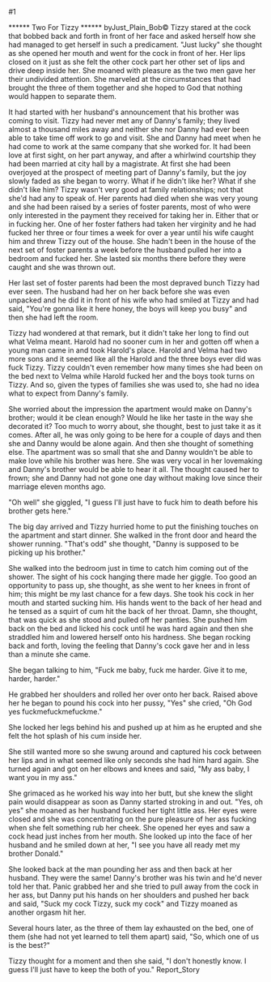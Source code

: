 #1 

 

 ****** Two For Tizzy ****** byJust_Plain_Bob© Tizzy stared at the cock that bobbed back and forth in front of her face and asked herself how she had managed to get herself in such a predicament. "Just lucky" she thought as she opened her mouth and went for the cock in front of her. Her lips closed on it just as she felt the other cock part her other set of lips and drive deep inside her. She moaned with pleasure as the two men gave her their undivided attention. She marveled at the circumstances that had brought the three of them together and she hoped to God that nothing would happen to separate them. 

 It had started with her husband's announcement that his brother was coming to visit. Tizzy had never met any of Danny's family; they lived almost a thousand miles away and neither she nor Danny had ever been able to take time off work to go and visit. She and Danny had meet when he had come to work at the same company that she worked for. It had been love at first sight, on her part anyway, and after a whirlwind courtship they had been married at city hall by a magistrate. At first she had been overjoyed at the prospect of meeting part of Danny's family, but the joy slowly faded as she began to worry. What if he didn't like her? What if she didn't like him? Tizzy wasn't very good at family relationships; not that she'd had any to speak of. Her parents had died when she was very young and she had been raised by a series of foster parents, most of who were only interested in the payment they received for taking her in. Either that or in fucking her. One of her foster fathers had taken her virginity and he had fucked her three or four times a week for over a year until his wife caught him and threw Tizzy out of the house. She hadn't been in the house of the next set of foster parents a week before the husband pulled her into a bedroom and fucked her. She lasted six months there before they were caught and she was thrown out. 

 Her last set of foster parents had been the most depraved bunch Tizzy had ever seen. The husband had her on her back before she was even unpacked and he did it in front of his wife who had smiled at Tizzy and had said, "You're gonna like it here honey, the boys will keep you busy" and then she had left the room. 

 Tizzy had wondered at that remark, but it didn't take her long to find out what Velma meant. Harold had no sooner cum in her and gotten off when a young man came in and took Harold's place. Harold and Velma had two more sons and it seemed like all the Harold and the three boys ever did was fuck Tizzy. Tizzy couldn't even remember how many times she had been on the bed next to Velma while Harold fucked her and the boys took turns on Tizzy. And so, given the types of families she was used to, she had no idea what to expect from Danny's family. 

 She worried about the impression the apartment would make on Danny's brother; would it be clean enough? Would he like her taste in the way she decorated it? Too much to worry about, she thought, best to just take it as it comes. After all, he was only going to be here for a couple of days and then she and Danny would be alone again. And then she thought of something else. The apartment was so small that she and Danny wouldn't be able to make love while his brother was here. She was very vocal in her lovemaking and Danny's brother would be able to hear it all. The thought caused her to frown; she and Danny had not gone one day without making love since their marriage eleven months ago. 

 "Oh well" she giggled, "I guess I'll just have to fuck him to death before his brother gets here." 

 The big day arrived and Tizzy hurried home to put the finishing touches on the apartment and start dinner. She walked in the front door and heard the shower running. "That's odd" she thought, "Danny is supposed to be picking up his brother." 

 She walked into the bedroom just in time to catch him coming out of the shower. The sight of his cock hanging there made her giggle. Too good an opportunity to pass up, she thought, as she went to her knees in front of him; this might be my last chance for a few days. She took his cock in her mouth and started sucking him. His hands went to the back of her head and he tensed as a squirt of cum hit the back of her throat. Damn, she thought, that was quick as she stood and pulled off her panties. She pushed him back on the bed and licked his cock until he was hard again and then she straddled him and lowered herself onto his hardness. She began rocking back and forth, loving the feeling that Danny's cock gave her and in less than a minute she came. 

 She began talking to him, "Fuck me baby, fuck me harder. Give it to me, harder, harder." 

 He grabbed her shoulders and rolled her over onto her back. Raised above her he began to pound his cock into her pussy, "Yes" she cried, "Oh God yes fuckmefuckmefuckme." 

 She locked her legs behind his and pushed up at him as he erupted and she felt the hot splash of his cum inside her. 

 She still wanted more so she swung around and captured his cock between her lips and in what seemed like only seconds she had him hard again. She turned again and got on her elbows and knees and said, "My ass baby, I want you in my ass." 

 She grimaced as he worked his way into her butt, but she knew the slight pain would disappear as soon as Danny started stroking in and out. "Yes, oh yes" she moaned as her husband fucked her tight little ass. Her eyes were closed and she was concentrating on the pure pleasure of her ass fucking when she felt something rub her cheek. She opened her eyes and saw a cock head just inches from her mouth. She looked up into the face of her husband and he smiled down at her, "I see you have all ready met my brother Donald." 

 She looked back at the man pounding her ass and then back at her husband. They were the same! Danny's brother was his twin and he'd never told her that. Panic grabbed her and she tried to pull away from the cock in her ass, but Danny put his hands on her shoulders and pushed her back and said, "Suck my cock Tizzy, suck my cock" and Tizzy moaned as another orgasm hit her. 

 Several hours later, as the three of them lay exhausted on the bed, one of them (she had not yet learned to tell them apart) said, "So, which one of us is the best?" 

 Tizzy thought for a moment and then she said, "I don't honestly know. I guess I'll just have to keep the both of you." Report_Story 
